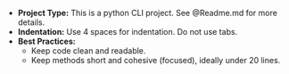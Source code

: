 * **Project Type:** This is a python CLI project. See @Readme.md for more details.
* **Indentation:** Use 4 spaces for indentation. Do not use tabs.
* **Best Practices:**
    * Keep code clean and readable.
    * Keep methods short and cohesive (focused), ideally under 20 lines.
